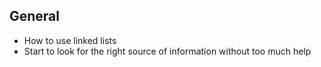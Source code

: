 ## General
- How to use linked lists
- Start to look for the right source of information without too much help
